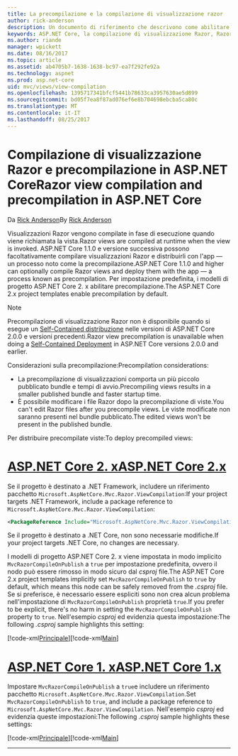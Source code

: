 ```yaml
---
title: La precompilazione e la compilazione di visualizzazione razor
author: rick-anderson
description: Un documento di riferimento che descrivono come abilitare la compilazione di visualizzazione MVC Razor e precompilazione nelle applicazioni ASP.NET Core.
keywords: ASP.NET Core, la compilazione di visualizzazione Razor, Razor pre-compilazione, la precompilazione Razor
ms.author: riande
manager: wpickett
ms.date: 08/16/2017
ms.topic: article
ms.assetid: ab4705b7-1638-1638-bc97-ea7f292fe92a
ms.technology: aspnet
ms.prod: asp.net-core
uid: mvc/views/view-compilation
ms.openlocfilehash: 1395717341bfcf5441b78633ca3957630ae5d899
ms.sourcegitcommit: bd05f7ea8f87ad076ef6e8b704698ebcba5ca80c
ms.translationtype: MT
ms.contentlocale: it-IT
ms.lasthandoff: 08/25/2017
---
```

# <a name="razor-view-compilation-and-precompilation-in-aspnet-core"></a><span data-ttu-id="91cff-104">Compilazione di visualizzazione Razor e precompilazione in ASP.NET Core</span><span class="sxs-lookup"><span data-stu-id="91cff-104">Razor view compilation and precompilation in ASP.NET Core</span></span>

<span data-ttu-id="91cff-105">Da [Rick Anderson](https://twitter.com/RickAndMSFT)</span><span class="sxs-lookup"><span data-stu-id="91cff-105">By [Rick Anderson](https://twitter.com/RickAndMSFT)</span></span>

<span data-ttu-id="91cff-106">Visualizzazioni Razor vengono compilate in fase di esecuzione quando viene richiamata la vista.</span><span class="sxs-lookup"><span data-stu-id="91cff-106">Razor views are compiled at runtime when the view is invoked.</span></span> <span data-ttu-id="91cff-107">ASP.NET Core 1.1.0 e versione successiva possono facoltativamente compilare visualizzazioni Razor e distribuirli con l'app &mdash; un processo noto come la precompilazione.</span><span class="sxs-lookup"><span data-stu-id="91cff-107">ASP.NET Core 1.1.0 and higher can optionally compile Razor views and deploy them with the app &mdash; a process known as precompilation.</span></span> <span data-ttu-id="91cff-108">Per impostazione predefinita, i modelli di progetto ASP.NET Core 2. x abilitare precompilazione.</span><span class="sxs-lookup"><span data-stu-id="91cff-108">The ASP.NET Core 2.x project templates enable precompilation by default.</span></span>

> [!NOTE]
> <span data-ttu-id="91cff-109">Precompilazione di visualizzazione Razor non è disponibile quando si esegue un [Self-Contained distribuzione](https://docs.microsoft.com/dotnet/core/deploying/#self-contained-deployments-scd) nelle versioni di ASP.NET Core 2.0.0 e versioni precedenti.</span><span class="sxs-lookup"><span data-stu-id="91cff-109">Razor view precompilation is unavailable when doing a [Self-Contained Deployment](https://docs.microsoft.com/dotnet/core/deploying/#self-contained-deployments-scd) in ASP.NET Core versions 2.0.0 and earlier.</span></span>

<span data-ttu-id="91cff-110">Considerazioni sulla precompilazione:</span><span class="sxs-lookup"><span data-stu-id="91cff-110">Precompilation considerations:</span></span>

* <span data-ttu-id="91cff-111">La precompilazione di visualizzazioni comporta un più piccolo pubblicato bundle e tempi di avvio.</span><span class="sxs-lookup"><span data-stu-id="91cff-111">Precompiling views results in a smaller published bundle and faster startup time.</span></span>
* <span data-ttu-id="91cff-112">È possibile modificare i file Razor dopo la precompilazione di viste.</span><span class="sxs-lookup"><span data-stu-id="91cff-112">You can't edit Razor files after you precompile views.</span></span> <span data-ttu-id="91cff-113">Le viste modificate non saranno presenti nel bundle pubblicato.</span><span class="sxs-lookup"><span data-stu-id="91cff-113">The edited views won't be present in the published bundle.</span></span> 

<span data-ttu-id="91cff-114">Per distribuire precompilate viste:</span><span class="sxs-lookup"><span data-stu-id="91cff-114">To deploy precompiled views:</span></span>

# <a name="aspnet-core-2xtabaspnetcore2x"></a>[<span data-ttu-id="91cff-115">ASP.NET Core 2. x</span><span class="sxs-lookup"><span data-stu-id="91cff-115">ASP.NET Core 2.x</span></span>](#tab/aspnetcore2x)

<span data-ttu-id="91cff-116">Se il progetto è destinato a .NET Framework, includere un riferimento pacchetto `Microsoft.AspNetCore.Mvc.Razor.ViewCompilation`:</span><span class="sxs-lookup"><span data-stu-id="91cff-116">If your project targets .NET Framework, include a package reference to `Microsoft.AspNetCore.Mvc.Razor.ViewCompilation`:</span></span>

```xml
<PackageReference Include="Microsoft.AspNetCore.Mvc.Razor.ViewCompilation" Version="2.0.0" PrivateAssets="All" />
```

<span data-ttu-id="91cff-117">Se il progetto è destinato a .NET Core, non sono necessarie modifiche.</span><span class="sxs-lookup"><span data-stu-id="91cff-117">If your project targets .NET Core, no changes are necessary.</span></span>

<span data-ttu-id="91cff-118">I modelli di progetto ASP.NET Core 2. x viene impostata in modo implicito `MvcRazorCompileOnPublish` a `true` per impostazione predefinita, ovvero il nodo può essere rimosso in modo sicuro dal *csproj* file.</span><span class="sxs-lookup"><span data-stu-id="91cff-118">The ASP.NET Core 2.x project templates implicitly set `MvcRazorCompileOnPublish` to `true` by default, which means this node can be safely removed from the *.csproj* file.</span></span> <span data-ttu-id="91cff-119">Se si preferisce, è necessario essere espliciti sono non crea alcun problema nell'impostazione di `MvcRazorCompileOnPublish` proprietà `true`.</span><span class="sxs-lookup"><span data-stu-id="91cff-119">If you prefer to be explicit, there's no harm in setting the `MvcRazorCompileOnPublish` property to `true`.</span></span> <span data-ttu-id="91cff-120">Nell'esempio *csproj* ed evidenzia questa impostazione:</span><span class="sxs-lookup"><span data-stu-id="91cff-120">The following *.csproj* sample highlights this setting:</span></span>

<span data-ttu-id="91cff-121">[!code-xml[Principale](view-compilation\sample\MvcRazorCompileOnPublish2.csproj?highlight=5)]</span><span class="sxs-lookup"><span data-stu-id="91cff-121">[!code-xml[Main](view-compilation\sample\MvcRazorCompileOnPublish2.csproj?highlight=5)]</span></span>

# <a name="aspnet-core-1xtabaspnetcore1x"></a>[<span data-ttu-id="91cff-122">ASP.NET Core 1. x</span><span class="sxs-lookup"><span data-stu-id="91cff-122">ASP.NET Core 1.x</span></span>](#tab/aspnetcore1x)

<span data-ttu-id="91cff-123">Impostare `MvcRazorCompileOnPublish` a `true`e includere un riferimento pacchetto `Microsoft.AspNetCore.Mvc.Razor.ViewCompilation`.</span><span class="sxs-lookup"><span data-stu-id="91cff-123">Set `MvcRazorCompileOnPublish` to `true`, and include a package reference to `Microsoft.AspNetCore.Mvc.Razor.ViewCompilation`.</span></span> <span data-ttu-id="91cff-124">Nell'esempio *csproj* ed evidenzia queste impostazioni:</span><span class="sxs-lookup"><span data-stu-id="91cff-124">The following *.csproj* sample highlights these settings:</span></span>

<span data-ttu-id="91cff-125">[!code-xml[Principale](view-compilation\sample\MvcRazorCompileOnPublish.csproj?highlight=5,12)]</span><span class="sxs-lookup"><span data-stu-id="91cff-125">[!code-xml[Main](view-compilation\sample\MvcRazorCompileOnPublish.csproj?highlight=5,12)]</span></span>

---
